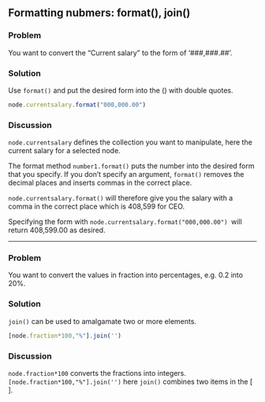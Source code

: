 ## Formatting nubmers: format(), join()


### Problem
You want to convert the “Current salary” to the form of ‘###,###.##’.


### Solution
Use `format()` and put the desired form into the () with double quotes. 
```javascript
node.currentsalary.format("000,000.00")
```
### Discussion
```node.currentsalary``` defines the collection you want to manipulate, here the current salary for a selected node.

The format method ```number1.format()``` puts the number into the desired form that you specify. If you don’t specify an argument, ```format()``` removes the decimal places and inserts commas in the correct place.

```node.currentsalary.format()``` will therefore give you the salary with a comma in the correct place which is 408,599 for CEO.

Specifying the form with 
```node.currentsalary.format("000,000.00") ```will return 408,599.00 as desired.

---

### Problem
You want to convert the values in fraction into percentages, e.g. 0.2 into 20%.

### Solution
`join()` can be used to amalgamate two or more elements.

```javascript
[node.fraction*100,"%"].join('')
```

### Discussion
`node.fraction*100` converts the fractions into integers.
`[node.fraction*100,"%"].join('')` here `join()` combines two items in the [ ].

